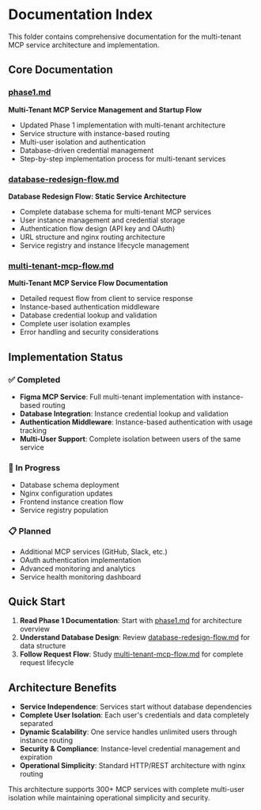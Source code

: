 # Documentation Index

This folder contains comprehensive documentation for the multi-tenant MCP service architecture and implementation.

## Core Documentation

### [phase1.md](./phase1.md)
**Multi-Tenant MCP Service Management and Startup Flow**
- Updated Phase 1 implementation with multi-tenant architecture
- Service structure with instance-based routing
- Multi-user isolation and authentication
- Database-driven credential management
- Step-by-step implementation process for multi-tenant services

### [database-redesign-flow.md](./database-redesign-flow.md)
**Database Redesign Flow: Static Service Architecture**
- Complete database schema for multi-tenant MCP services
- User instance management and credential storage
- Authentication flow design (API key and OAuth)
- URL structure and nginx routing architecture
- Service registry and instance lifecycle management

### [multi-tenant-mcp-flow.md](./multi-tenant-mcp-flow.md)
**Multi-Tenant MCP Service Flow Documentation**
- Detailed request flow from client to service response
- Instance-based authentication middleware
- Database credential lookup and validation
- Complete user isolation examples
- Error handling and security considerations

## Implementation Status

### ✅ Completed
- **Figma MCP Service**: Full multi-tenant implementation with instance-based routing
- **Database Integration**: Instance credential lookup and validation
- **Authentication Middleware**: Instance-based authentication with usage tracking
- **Multi-User Support**: Complete isolation between users of the same service

### 🔄 In Progress
- Database schema deployment
- Nginx configuration updates
- Frontend instance creation flow
- Service registry population

### 📋 Planned
- Additional MCP services (GitHub, Slack, etc.)
- OAuth authentication implementation
- Advanced monitoring and analytics
- Service health monitoring dashboard

## Quick Start

1. **Read Phase 1 Documentation**: Start with [phase1.md](./phase1.md) for architecture overview
2. **Understand Database Design**: Review [database-redesign-flow.md](./database-redesign-flow.md) for data structure
3. **Follow Request Flow**: Study [multi-tenant-mcp-flow.md](./multi-tenant-mcp-flow.md) for complete request lifecycle

## Architecture Benefits

- **Service Independence**: Services start without database dependencies
- **Complete User Isolation**: Each user's credentials and data completely separated
- **Dynamic Scalability**: One service handles unlimited users through instance routing
- **Security & Compliance**: Instance-level credential management and expiration
- **Operational Simplicity**: Standard HTTP/REST architecture with nginx routing

This architecture supports 300+ MCP services with complete multi-user isolation while maintaining operational simplicity and security.